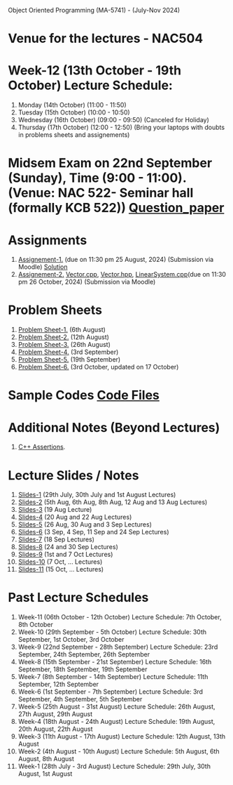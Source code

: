 Object Oriented Programming (MA-5741) - (July-Nov 2024)
# Venue for the lectures - NAC504

# Week-12 (13th October - 19th October) Lecture Schedule:
1. Monday (14th October) (11:00 - 11:50) 
2. Tuesday (15th October) (10:00 - 10:50)
3. Wednesday (16th October) (09:00 - 09:50) (Canceled for Holiday)
4. Thursday (17th October) (12:00 - 12:50) (Bring your laptops with doubts in problems sheets and assignements)


# Midsem Exam on 22nd September (Sunday), Time (9:00 - 11:00). (Venue: NAC 522- Seminar hall (formally KCB 522)) [Question_paper](OOP_August_2024/midterm.pdf)

# Assignments
1. [Assignement-1.](OOP_August_2024/assignement_1.pdf) (due on 11:30 pm 25 August, 2024) (Submission via Moodle) [Solution](ex_Codes/assngmnt-1_sol.cpp)
2. [Assignement-2.](OOP_August_2024/assignement_2.pdf) [Vector.cpp](OOP_August_2024/Vector.cpp), [Vector.hpp](OOP_August_2024/Vector.hpp), [LinearSystem.cpp](OOP_August_2024/LinearSystem.cpp)(due on 11:30 pm 26 October, 2024) (Submission via Moodle) 

# Problem Sheets
1. [Problem Sheet-1.](OOP_August_2024/problem_sheet-1.pdf) (6th August)
2. [Problem Sheet-2.](OOP_August_2024/problem_sheet-2.pdf) (12th August)
3. [Problem Sheet-3.](OOP_August_2024/problem_sheet-3.pdf) (26th August)
4. [Problem Sheet-4.](OOP_August_2024/problem_sheet-4.pdf) (3rd September)
5. [Problem Sheet-5.](OOP_August_2024/problem_sheet-5.pdf) (19th September)
6. [Problem Sheet-6.](OOP_August_2024/problem_sheet-6.pdf) (3rd October, updated on 17 October)

# Sample Codes [Code Files](example-codes.md)

# Additional Notes (Beyond Lectures)
1. [C++ Assertions](OOP_August_2024/assertions.pdf). 
   
# Lecture Slides / Notes
1. [Slides-1](OOP_August_2024/Slides-1.pdf) (29th July, 30th July and 1st August Lectures)
2. [Slides-2](OOP_August_2024/Slides-2.pdf) (5th Aug, 6th Aug, 8th Aug, 12 Aug and 13 Aug Lectures)
3. [Slides-3](OOP_August_2024/Slides-3.pdf) (19 Aug Lecture)
4. [Slides-4](OOP_August_2024/Slides-4.pdf) (20 Aug and 22 Aug Lectures)
5. [Slides-5](OOP_August_2024/Slides-5.pdf) (26 Aug, 30 Aug and 3 Sep Lectures)
6. [Slides-6](OOP_August_2024/Slides-6.pdf) (3 Sep, 4 Sep, 11 Sep and 24 Sep Lectures)
7. [Slides-7](OOP_August_2024/Slides-7.pdf) (18 Sep Lectures)
8. [Slides-8](OOP_August_2024/Slides-8.pdf) (24 and 30 Sep Lectures)
9. [Slides-9](OOP_August_2024/Slides-9.pdf) (1st and 7 Oct Lectures)
10. [Slides-10](OOP_August_2024/Slides-10.pdf) (7 Oct, ... Lectures)
11. [Slides-11](OOP_August_2024/Slides-11.pdf) (15 Oct, ... Lectures)


# Past Lecture Schedules

1. Week-11 (06th October - 12th October) Lecture Schedule: 7th October, 8th October
2. Week-10 (29th September - 5th October) Lecture Schedule: 30th September, 1st October, 3rd October
3. Week-9 (22nd September - 28th September) Lecture Schedule: 23rd September, 24th September, 26th September
4. Week-8 (15th September - 21st September) Lecture Schedule: 16th September, 18th September, 19th September
5. Week-7 (8th September - 14th September) Lecture Schedule: 11th September, 12th September
6. Week-6 (1st September - 7th September) Lecture Schedule: 3rd September, 4th September, 5th September
7. Week-5 (25th August - 31st August) Lecture Schedule: 26th August, 27th August, 29th August
8. Week-4 (18th August - 24th August) Lecture Schedule: 19th August, 20th August, 22th August
9. Week-3 (11th August - 17th August) Lecture Schedule: 12th August, 13th August
10. Week-2 (4th August - 10th August) Lecture Schedule: 5th August, 6th August, 8th August
11. Week-1 (28th July - 3rd August) Lecture Schedule: 29th July, 30th August, 1st August
